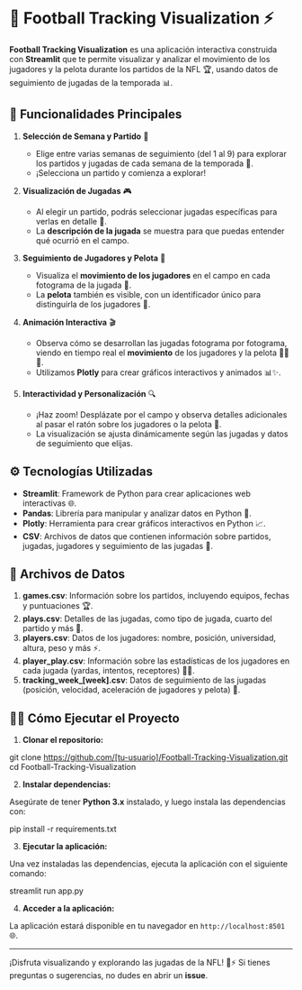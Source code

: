 # 🏈 **Football Tracking Visualization** ⚡

**Football Tracking Visualization** es una aplicación interactiva construida con **Streamlit** que te permite visualizar y analizar el movimiento de los jugadores y la pelota durante los partidos de la NFL 🏆, usando datos de seguimiento de jugadas de la temporada 📊.

## 🚀 Funcionalidades Principales

1. **Selección de Semana y Partido** 📅
   - Elige entre varias semanas de seguimiento (del 1 al 9) para explorar los partidos y jugadas de cada semana de la temporada 🏈.
   - ¡Selecciona un partido y comienza a explorar!

2. **Visualización de Jugadas** 🎮
   - Al elegir un partido, podrás seleccionar jugadas específicas para verlas en detalle 🎯.
   - La **descripción de la jugada** se muestra para que puedas entender qué ocurrió en el campo.

3. **Seguimiento de Jugadores y Pelota** 🎥
   - Visualiza el **movimiento de los jugadores** en el campo en cada fotograma de la jugada 📍.
   - La **pelota** también es visible, con un identificador único para distinguirla de los jugadores 🏈.

4. **Animación Interactiva** 🎬
   - Observa cómo se desarrollan las jugadas fotograma por fotograma, viendo en tiempo real el **movimiento** de los jugadores y la pelota 🏃‍♂️💨.
   - Utilizamos **Plotly** para crear gráficos interactivos y animados 📊✨.

5. **Interactividad y Personalización** 🔍
   - ¡Haz zoom! Desplázate por el campo y observa detalles adicionales al pasar el ratón sobre los jugadores o la pelota 👀.
   - La visualización se ajusta dinámicamente según las jugadas y datos de seguimiento que elijas.

## ⚙️ Tecnologías Utilizadas

- **Streamlit**: Framework de Python para crear aplicaciones web interactivas 🌐.
- **Pandas**: Librería para manipular y analizar datos en Python 🐼.
- **Plotly**: Herramienta para crear gráficos interactivos en Python 📈.
- **CSV**: Archivos de datos que contienen información sobre partidos, jugadas, jugadores y seguimiento de las jugadas 📝.

## 📂 Archivos de Datos

1. **games.csv**: Información sobre los partidos, incluyendo equipos, fechas y puntuaciones 🏆.
2. **plays.csv**: Detalles de las jugadas, como tipo de jugada, cuarto del partido y más 📝.
3. **players.csv**: Datos de los jugadores: nombre, posición, universidad, altura, peso y más ⚡.
4. **player_play.csv**: Información sobre las estadísticas de los jugadores en cada jugada (yardas, intentos, receptores) 🏃‍♂️.
5. **tracking_week_[week].csv**: Datos de seguimiento de las jugadas (posición, velocidad, aceleración de jugadores y pelota) 📍.

## 🏃‍♂️ Cómo Ejecutar el Proyecto

1. **Clonar el repositorio:**

git clone https://github.com/[tu-usuario]/Football-Tracking-Visualization.git cd Football-Tracking-Visualization


2. **Instalar dependencias:**

Asegúrate de tener **Python 3.x** instalado, y luego instala las dependencias con:

pip install -r requirements.txt


3. **Ejecutar la aplicación:**

Una vez instaladas las dependencias, ejecuta la aplicación con el siguiente comando:

streamlit run app.py


4. **Acceder a la aplicación:**

La aplicación estará disponible en tu navegador en `http://localhost:8501` 🌐.


---

¡Disfruta visualizando y explorando las jugadas de la NFL! 🏈⚡ Si tienes preguntas o sugerencias, no dudes en abrir un **issue**.



